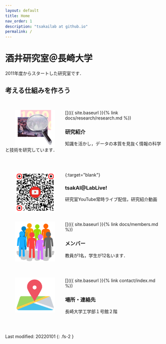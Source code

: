 ```yaml
---
layout: default
title: Home
nav_order: 1
description: "tsakailab at github.io"
permalink: /
---
```


# 酒井研究室＠長崎大学
2011年度からスタートした研究室です．

考える仕組みを作ろう
---
<br>

[<img src="assets/images/pr_icon_w300.png" width="128" align="left" hspace="32">]({{ site.baseurl }}{% link docs/research/research.md %})
### 研究紹介
知識を活かし，データの本質を見抜く情報の科学と技術を研究しています．

<br>
<br>

[<img src="assets/images/Lablive_YTiconO__qrcode-monkey.png" width="128" align="left" hspace="32">](https://youtube.com/playlist?list=PLqcsCBw9njgBZDP-VsYt6hjROK8mhrmOa){:target="blank"}
### tsakAI@LabLive!
研究室YouTube常時ライブ配信，研究紹介動画

<br>
<br>

[<img src="assets/images/population_w400.png" width="128" align="left" hspace="32">]({{ site.baseurl }}{% link docs/members.md %})
### メンバー
教員が1名，学生が12名います．

<br>
<br>

[<img src="assets/images/pr_map_icon_t.png" width="128" align="left" hspace="32">]({{ site.baseurl }}{% link contact/index.md %})
### 場所・連絡先
長崎大学工学部１号館２階

<br>
<br>

Last modified: 20220101
{: .fs-2 }
